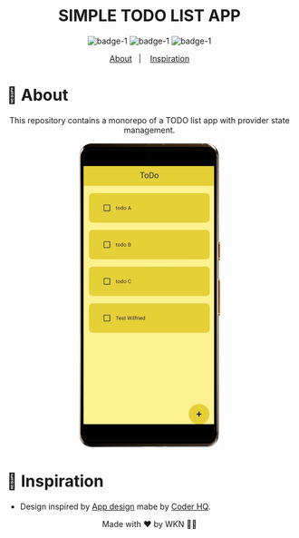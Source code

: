 
<div  align='center'>
  
# SIMPLE TODO LIST APP

![badge-1](https://img.shields.io/badge/Dart-Flutter-blue)
![badge-1](https://img.shields.io/badge/Languages-+2-yellow)
![badge-1](https://img.shields.io/badge/Version-1.0.0-blue?logo=github&style=social)

</div>

<p align="center">
  <a href="#page_with_curl-about">About</a>&nbsp;&nbsp;&nbsp;|&nbsp;&nbsp;&nbsp;
  <a href="#thought_balloon-inspiration">Inspiration</a>
</p>

# :page_with_curl: About
<p align='center'> This repository contains a monorepo of a TODO list app with provider state management.</p>

<div  align='center'>
<img src='./1.png' width='250'>
</div>

# :thought_balloon: Inspiration
- Design inspired by [App design](https://www.youtube.com/watch?v=BtdEGLrEDn8&pp=ygURZmx1dHRlciBhbmltZSBhcHA%3D) mabe by [Coder HQ](https://github.com/CoderrHQ).


<p align='center'> Made with ❤️ by WKN 👋🏻 </p>
